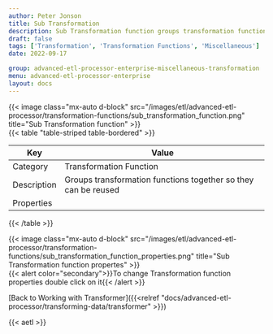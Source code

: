 ```yaml
---
author: Peter Jonson
title: Sub Transformation
description: Sub Transformation function groups transformation functions together so they can be reused
draft: false
tags: ['Transformation', 'Transformation Functions', 'Miscellaneous']
date: 2022-09-17

group: advanced-etl-processor-enterprise-miscellaneous-transformation
menu: advanced-etl-processor-enterprise
layout: docs
---
```


{{< image class="mx-auto d-block"  src="/images/etl/advanced-etl-processor/transformation-functions/sub_transformation_function.png" title="Sub Transformation function" >}}
\
{{< table "table-striped table-bordered" >}}

| Key         | Value                                                          |
| ----------- | -------------------------------------------------------------- |
| Category    | Transformation Function                                        |
| Description | Groups transformation functions together so they can be reused |
| Properties  |                                                                |

{{< /table >}}

{{< image class="mx-auto d-block"  src="/images/etl/advanced-etl-processor/transformation-functions/sub_transformation_function_properties.png" title="Sub Transformation function propertes" >}}
\
{{< alert color="secondary">}}To change Transformation function properties double click on it{{< /alert >}}

[Back to Working with Transformer]({{<relref "docs/advanced-etl-processor/transforming-data/transformer" >}})

{{< aetl >}}
